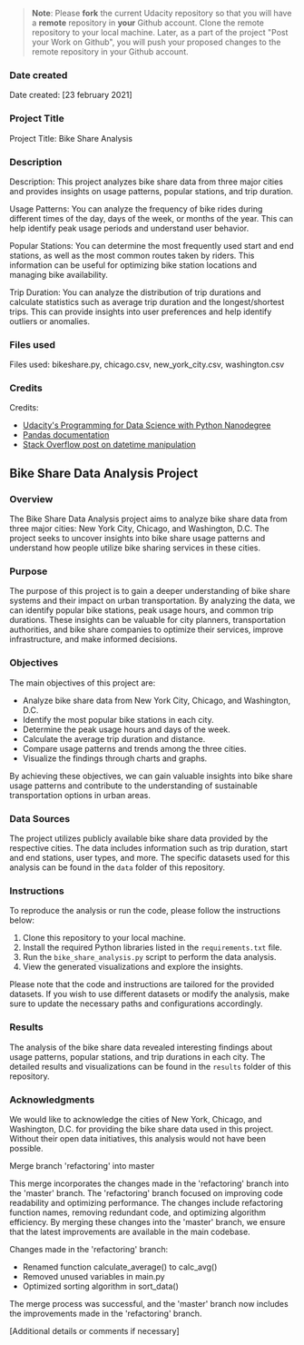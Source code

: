 >**Note**: Please **fork** the current Udacity repository so that you will have a **remote** repository in **your** Github account. Clone the remote repository to your local machine. Later, as a part of the project "Post your Work on Github", you will push your proposed changes to the remote repository in your Github account.

### Date created
Date created: [23 february 2021]

### Project Title
Project Title: Bike Share Analysis

### Description
Description: This project analyzes bike share data from three major cities and provides insights on usage patterns, popular stations, and trip duration.

Usage Patterns: You can analyze the frequency of bike rides during different times of the day, days of the week, or months of the year. This can help identify peak usage periods and understand user behavior.

Popular Stations: You can determine the most frequently used start and end stations, as well as the most common routes taken by riders. This information can be useful for optimizing bike station locations and managing bike availability.

Trip Duration: You can analyze the distribution of trip durations and calculate statistics such as average trip duration and the longest/shortest trips. This can provide insights into user preferences and help identify outliers or anomalies.



### Files used
Files used: bikeshare.py, chicago.csv, new_york_city.csv, washington.csv

### Credits
Credits:
- [Udacity's Programming for Data Science with Python Nanodegree](https://www.udacity.com/course/programming-for-data-science-nanodegree--nd104)
- [Pandas documentation](https://pandas.pydata.org/docs/)
- [Stack Overflow post on datetime manipulation](https://stackoverflow.com/questions/...)

## Bike Share Data Analysis Project

### Overview
The Bike Share Data Analysis project aims to analyze bike share data from three major cities: New York City, Chicago, and Washington, D.C. The project seeks to uncover insights into bike share usage patterns and understand how people utilize bike sharing services in these cities.

### Purpose
The purpose of this project is to gain a deeper understanding of bike share systems and their impact on urban transportation. By analyzing the data, we can identify popular bike stations, peak usage hours, and common trip durations. These insights can be valuable for city planners, transportation authorities, and bike share companies to optimize their services, improve infrastructure, and make informed decisions.

### Objectives
The main objectives of this project are:
- Analyze bike share data from New York City, Chicago, and Washington, D.C.
- Identify the most popular bike stations in each city.
- Determine the peak usage hours and days of the week.
- Calculate the average trip duration and distance.
- Compare usage patterns and trends among the three cities.
- Visualize the findings through charts and graphs.

By achieving these objectives, we can gain valuable insights into bike share usage patterns and contribute to the understanding of sustainable transportation options in urban areas.

### Data Sources
The project utilizes publicly available bike share data provided by the respective cities. The data includes information such as trip duration, start and end stations, user types, and more. The specific datasets used for this analysis can be found in the `data` folder of this repository.

### Instructions
To reproduce the analysis or run the code, please follow the instructions below:
1. Clone this repository to your local machine.
2. Install the required Python libraries listed in the `requirements.txt` file.
3. Run the `bike_share_analysis.py` script to perform the data analysis.
4. View the generated visualizations and explore the insights.

Please note that the code and instructions are tailored for the provided datasets. If you wish to use different datasets or modify the analysis, make sure to update the necessary paths and configurations accordingly.

### Results
The analysis of the bike share data revealed interesting findings about usage patterns, popular stations, and trip durations in each city. The detailed results and visualizations can be found in the `results` folder of this repository.

### Acknowledgments
We would like to acknowledge the cities of New York, Chicago, and Washington, D.C. for providing the bike share data used in this project. Without their open data initiatives, this analysis would not have been possible.






Merge branch 'refactoring' into master

This merge incorporates the changes made in the 'refactoring' branch into the 'master' branch. The 'refactoring' branch focused on improving code readability and optimizing performance. The changes include refactoring function names, removing redundant code, and optimizing algorithm efficiency. By merging these changes into the 'master' branch, we ensure that the latest improvements are available in the main codebase.

Changes made in the 'refactoring' branch:
- Renamed function calculate_average() to calc_avg()
- Removed unused variables in main.py
- Optimized sorting algorithm in sort_data()

The merge process was successful, and the 'master' branch now includes the improvements made in the 'refactoring' branch.

[Additional details or comments if necessary]
